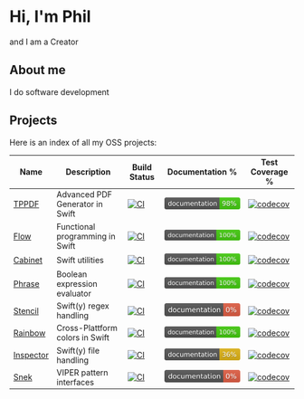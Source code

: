 # Hi, I'm Phil
and I am a Creator

## About me

I do software development

## Projects

Here is an index of all my OSS projects:

| Name                                            | Description                     | Build Status | Documentation % | Test Coverage % |
|-------------------------------------------------|---------------------------------|--------------|-----------------|-----------------|
| [TPPDF](https://techprimate.github.io/TPPDF)    | Advanced PDF Generator in Swift | [![CI](https://travis-ci.org/techprimate/TPPDF.svg?branch=master&style=flat-square)](https://travis-ci.org/techprimate/TPPDF)            | [![Documentation](https://raw.githubusercontent.com/techprimate/TPPDF/gh-pages/docs/badge.svg)](https://techprimate.github.io/TPPDF) | [![codecov](https://codecov.io/gh/Techprimate/TPPDF/branch/master/graph/badge.svg)](https://codecov.io/gh/techprimate/TPPDF) |
| [Flow](https://philprime.github.io/Flow)        | Functional programming in Swift | [![CI](https://github.com/philprime/Flow/workflows/Build,%20Lint%20&%20Test/badge.svg)](https://github.com/philprime/Flow/actions)       | [![Documentation](https://raw.githubusercontent.com/philprime/Flow/gh-pages/badge.svg)](https://philprime.github.io/Flow)            | [![codecov](https://codecov.io/gh/philprime/Flow/branch/main/graph/badge.svg)](https://codecov.io/gh/philprime/Flow) |
| [Cabinet](https://philprime.github.io/Cabinet)  | Swift utilities                 | [![CI](https://github.com/philprime/Cabinet/workflows/Build,%20Lint%20&%20Test/badge.svg)](https://github.com/philprime/Cabinet/actions) | [![Documentation](https://raw.githubusercontent.com/philprime/Cabinet/gh-pages/badge.svg)](https://philprime.github.io/Cabinet)      | [![codecov](https://codecov.io/gh/philprime/Cabinet/branch/main/graph/badge.svg)](https://codecov.io/gh/philprime/Cabinet) |
| [Phrase](https://philprime.github.io/Phrase)    | Boolean expression evaluator    | [![CI](https://github.com/philprime/Phrase/workflows/Build,%20Lint%20&%20Test/badge.svg)](https://github.com/philprime/Phrase/actions)   | [![Documentation](https://raw.githubusercontent.com/philprime/Phrase/gh-pages/badge.svg)](https://philprime.github.io/Phrase)        | [![codecov](https://codecov.io/gh/philprime/Phrase/branch/main/graph/badge.svg)](https://codecov.io/gh/philprime/Phrase) |
| [Stencil](https://philprime.github.io/Stencil)  | Swift(y) regex handling         | [![CI](https://github.com/philprime/Stencil/workflows/Build,%20Lint%20&%20Test/badge.svg)](https://github.com/philprime/Stencil/actions) | [![Documentation](https://raw.githubusercontent.com/philprime/Stencil/gh-pages/badge.svg)](https://philprime.github.io/Stencil)      | [![codecov](https://codecov.io/gh/philprime/Stencil/branch/main/graph/badge.svg)](https://codecov.io/gh/philprime/Stencil) |
| [Rainbow](https://philprime.github.io/Rainbow)  | Cross-Plattform colors in Swift | [![CI](https://github.com/philprime/Rainbow/workflows/Build,%20Lint%20&%20Test/badge.svg)](https://github.com/philprime/Rainbow/actions) | [![Documentation](https://raw.githubusercontent.com/philprime/Rainbow/gh-pages/badge.svg)](https://philprime.github.io/Rainbow)      | [![codecov](https://codecov.io/gh/philprime/Rainbow/branch/main/graph/badge.svg)](https://codecov.io/gh/philprime/Rainbow) |
| [Inspector](https://philprime.github.io/Inspector)  | Swift(y) file handling       | [![CI](https://github.com/philprime/Inspector/workflows/Build,%20Lint%20&%20Test/badge.svg)](https://github.com/philprime/Inspector/actions) | [![Documentation](https://raw.githubusercontent.com/philprime/Inspector/gh-pages/badge.svg)](https://philprime.github.io/Inspector)      | [![codecov](https://codecov.io/gh/philprime/Inspector/branch/main/graph/badge.svg)](https://codecov.io/gh/philprime/Inspector) |
| [Snek](https://philprime.github.io/Snek) | VIPER pattern interfaces | [![CI](https://github.com/philprime/Snek/workflows/Build,%20Lint%20&%20Test/badge.svg)](https://github.com/philprime/Snek/actions) | [![Documentation](https://raw.githubusercontent.com/philprime/Snek/gh-pages/badge.svg)](https://philprime.github.io/Snek)      | [![codecov](https://codecov.io/gh/philprime/Snek/branch/main/graph/badge.svg)](https://codecov.io/gh/philprime/Snek) |
